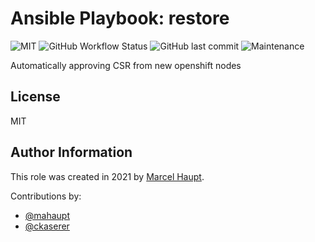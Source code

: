 # Ansible Playbook: restore

![MIT](https://img.shields.io/badge/license-MIT-brightgreen.svg?style=flat-square)
![GitHub Workflow Status](https://img.shields.io/github/workflow/status/gepaplexx/playbook-restore/Main?style=flat-square)
![GitHub last commit](https://img.shields.io/github/last-commit/gepaplexx/playbook-restore?style=flat-square)
![Maintenance](https://img.shields.io/maintenance/yes/2022?style=flat-square)

Automatically approving CSR from new openshift nodes

## License

MIT

## Author Information

This role was created in 2021 by [Marcel Haupt](https://ehaupt.de/).

Contributions by:

- [@mahaupt](https://github.com/mahaupt)
- [@ckaserer](https://github.com/ckaserer)
